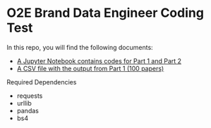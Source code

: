 # O2E Brand Data Engineer Coding Test

In this repo, you will find the following documents:
* [A Jupyter Notebook contains codes for Part 1 and Part 2](https://github.com/zxzzhangg/Data_Engineer_Coding/blob/master/O2E_Brand_takehome_test.ipynb)
* [A CSV file with the output from Part 1 (100 papers)](https://github.com/zxzzhangg/Data_Engineer_Coding/blob/master/papers.csv)

Required Dependencies
* requests
* urllib
* pandas
* bs4
